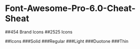 # Font-Awesome-Pro-6.0-Cheat-Sheat


##454 Brand Icons
##2525 Icons

##Icons
###Solid
###Regular
###Light
###Duotone
###Thin
